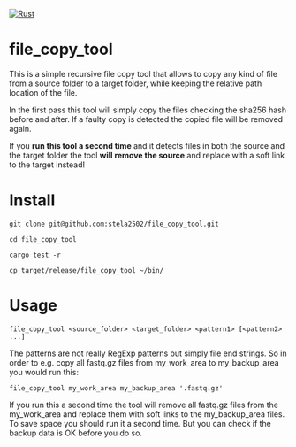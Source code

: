 [![Rust](https://github.com/stela2502/file_copy_tool/actions/workflows/rust.yml/badge.svg?branch=main2)](https://github.com/stela2502/file_copy_tool/actions/workflows/rust.yml)

# file_copy_tool

This is a simple recursive file copy tool that allows to copy any kind of file from a source folder to a target folder,
while keeping the relative path location of the file.

In the first pass this tool will simply copy the files checking the sha256 hash before and after.
If a faulty copy is detected the copied file will be removed again.

If you **run this tool a second time** and it detects files in both the source and the target folder the tool
**will remove the source** and replace with a soft link to the target instead!

# Install

```
git clone git@github.com:stela2502/file_copy_tool.git

cd file_copy_tool

cargo test -r

cp target/release/file_copy_tool ~/bin/

```

# Usage

```
file_copy_tool <source_folder> <target_folder> <pattern1> [<pattern2> ...]
```

The patterns are not really RegExp patterns but simply file end strings. So in order to e.g. copy all fastq.gz files from my_work_area to my_backup_area you would run this:

```
file_copy_tool my_work_area my_backup_area '.fastq.gz'
```

If you run this a second time the tool will remove all fastq.gz files from the my_work_area and replace them with soft links to the my_backup_area files. To save space you should run it a second time. But you can check if the backup data is OK before you do so.




